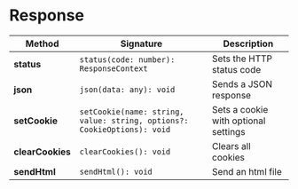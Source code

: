 # Response

| Method           | Signature                                                               | Description                          |
| ---------------- | ----------------------------------------------------------------------- | ------------------------------------ |
| **status**       | `status(code: number): ResponseContext`                                 | Sets the HTTP status code            |
| **json**         | `json(data: any): void`                                                 | Sends a JSON response                |
| **setCookie**    | `setCookie(name: string, value: string, options?: CookieOptions): void` | Sets a cookie with optional settings |
| **clearCookies** | `clearCookies(): void`                                                  | Clears all cookies                   |
| **sendHtml**     | `sendHtml(): void`                                                      | Send an html file                    |
